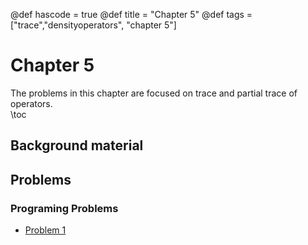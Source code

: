 @def hascode = true
@def title = "Chapter 5"
@def tags = ["trace","densityoperators", "chapter 5"]

# Chapter 5
The problems in this chapter are focused on trace and partial trace of operators.  
\toc
## Background material


## Problems

### Programing Problems
- [Problem 1](../ch5_problems/pp1)
<!-- - [Problem 2](../ch5_problems/pp2) -->
<!-- - [Problem 3](../ch5_problems/pp3) -->